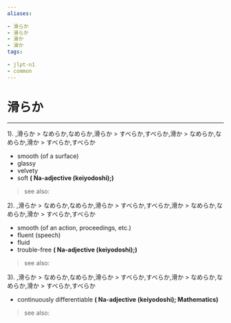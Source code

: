 ```yaml
---
aliases:
    
- 滑らか
- 滑らか
- 滑か
- 滑か
tags:
    
- jlpt-n1
- common
---
```


# 滑らか
---
1).
,滑らか > なめらか,なめらか,滑らか > すべらか,すべらか,滑か > なめらか,なめらか,滑か > すべらか,すべらか

- smooth (of a surface)
- glassy
- velvety
- soft
**( Na-adjective (keiyodoshi);)**
> see also: 
            
2).
,滑らか > なめらか,なめらか,滑らか > すべらか,すべらか,滑か > なめらか,なめらか,滑か > すべらか,すべらか

- smooth (of an action, proceedings, etc.)
- fluent (speech)
- fluid
- trouble-free
**( Na-adjective (keiyodoshi);)**
> see also: 
            
3).
,滑らか > なめらか,なめらか,滑らか > すべらか,すべらか,滑か > なめらか,なめらか,滑か > すべらか,すべらか

- continuously differentiable
**( Na-adjective (keiyodoshi); Mathematics)**
> see also: 
            
